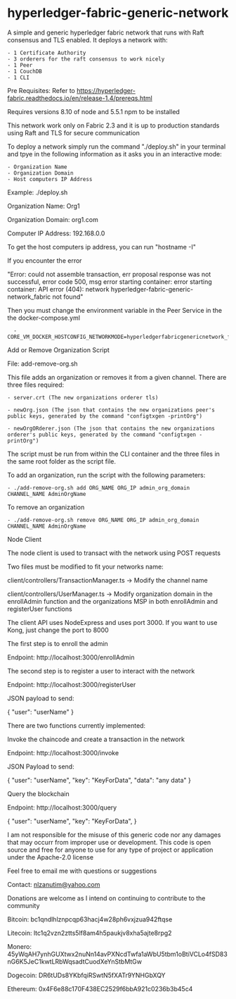 # hyperledger-fabric-generic-network

A simple and generic hyperledger fabric network that runs with Raft consensus and TLS enabled.
It deploys a network with:

    - 1 Certificate Authority
    - 3 orderers for the raft consensus to work nicely
    - 1 Peer
    - 1 CouchDB
    - 1 CLI

Pre Requisites:
Refer to https://hyperledger-fabric.readthedocs.io/en/release-1.4/prereqs.html

Requires versions 8.10 of node and 5.5.1 npm to be installed

This network work only on Fabric 2.3 and it is up to production standards using Raft and TLS for secure communication

To deploy a network simply run the command "./deploy.sh" in your terminal and tpye in the following information
as it asks you in an interactive mode:

    - Organization Name
    - Organization Domain
    - Host computers IP Address

Example:
./deploy.sh

Organization Name: Org1

Organization Domain: org1.com

Computer IP Address: 192.168.0.0

To get the host computers ip address, you can run "hostname -I"

If you encounter the error

"Error: could not assemble transaction, err proposal response was not successful, error code 500, msg error starting container: error starting container: API error (404): network hyperledger-fabric-generic-network_fabric not found"

Then you must change the environment variable in the Peer Service in the the docker-compose.yml

      - CORE_VM_DOCKER_HOSTCONFIG_NETWORKMODE=hyperledgerfabricgenericnetwork_fabric

Add or Remove Organization Script

File: add-remove-org.sh

This file adds an organization or removes it from a given channel. There are three files required:

    - server.crt (The new organizations orderer tls)

    - newOrg.json (The json that contains the new organizations peer's public keys, generated by the command "configtxgen -printOrg")

    - newOrgORderer.json (The json that contains the new organizations orderer's public keys, generated by the command "configtxgen -printOrg")

The script must be run from within the CLI container and the three files in the same root folder as the script file.

To add an organization, run the script with the following parameters:

    - ./add-remove-org.sh add ORG_NAME ORG_IP admin_org_domain CHANNEL_NAME AdminOrgName

To remove an organization

    - ./add-remove-org.sh remove ORG_NAME ORG_IP admin_org_domain CHANNEL_NAME AdminOrgName

Node Client

The node client is used to transact with the network using POST requests

Two files must be modified to fit your networks name:

client/controllers/TransactionManager.ts -> Modify the channel name

client/controllers/UserManager.ts -> Modify organization domain in the enrollAdmin function and the organizations MSP in both
enrollAdmin and registerUser functions

The client API uses NodeExpress and uses port 3000. If you want to use Kong, just change the port to 8000

The first step is to enroll the admin

Endpoint: http://localhost:3000/enrollAdmin

The second step is to register a user to interact with the network

Endpoint: http://localhost:3000/registerUser

JSON payload to send:

{ "user": "userName" }

There are two functions currently implemented:

Invoke the chaincode and create a transaction in the network

Endpoint: http://localhost:3000/invoke

JSON Payload to send:

{ "user": "userName", "key": "KeyForData", "data": "any data" }

Query the blockchain

Endpoint: http://localhost:3000/query

{ "user": "userName", "key": "KeyForData", }

I am not responsible for the misuse of this generic code nor any damages that may occurr from improper use or development.
This code is open source and free for anyone to use for any type of project or application under the Apache-2.0 license

Feel free to email me with questions or suggestions

Contact:
nlzanutim@yahoo.com

Donations are welcome as I intend on continuing to contribute to the community

Bitcoin: bc1qndlhlznpcqp63hacj4w28ph6vxjzua942ftqse

Litecoin: ltc1q2vzn2ztts5lf8am4h5paukjv8xha5ajte8rpg2

Monero: 45yWqAH7ynhGUXtwx2nuNn14avPXNcdTwfa1aWbU5tbm1oBtiVCLo4fSD83nG6K5JeC1kwtLRbWqsadtCuodXeYnStbMtGw

Dogecoin: DR6tUDs8YKbfqiRSwtN5fXATr9YNHGbXQY

Ethereum: 0x4F6e88c170F438EC2529f6bbA921c0236b3b45c4
